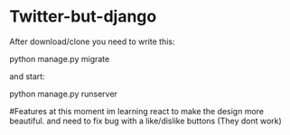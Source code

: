 # Twitter-but-django
After download/clone you need to write this:

python manage.py migrate

and start:

python manage.py runserver

#Features
at this moment im learning react to make the design more beautiful.
and need to fix bug with a like/dislike buttons (They dont work)
